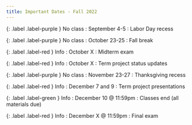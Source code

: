 ```yaml
---
title: Important Dates - Fall 2022
---
```


{: .label .label-purple } No class
: September 4-5
  : Labor Day recess

{: .label .label-purple } No class
: October 23-25
  : Fall break

{: .label .label-red } Info
: October X
  : Midterm exam

{: .label .label-red } Info
: October X
  : Term project status updates

{: .label .label-purple } No class
: November 23-27
  : Thanksgiving recess

{: .label .label-red } Info
: December 7 and 9
  : Term project presentations

{: .label .label-green } Info
: December 10 @ 11:59pm
  : Classes end (all materials due)

{: .label .label-red } Info
: December X @ 11:59pm
  : Final exam

